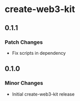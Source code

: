 # create-web3-kit

## 0.1.1

### Patch Changes

- Fix scripts in dependency

## 0.1.0

### Minor Changes

- Initial create-web3-kit release
